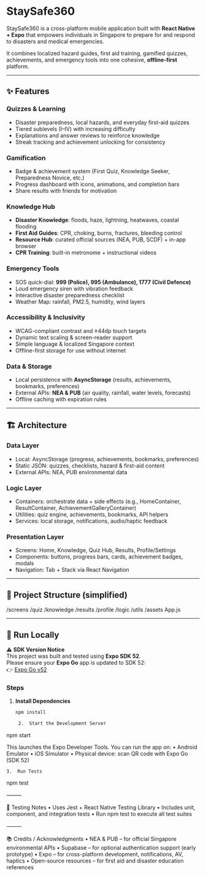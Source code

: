 # StaySafe360

StaySafe360 is a cross-platform mobile application built with **React Native + Expo** that empowers individuals in Singapore to prepare for and respond to disasters and medical emergencies.

It combines localized hazard guides, first aid training, gamified quizzes, achievements, and emergency tools into one cohesive, **offline-first** platform.

---

## ✨ Features

### Quizzes & Learning
- Disaster preparedness, local hazards, and everyday first-aid quizzes  
- Tiered sublevels (I–IV) with increasing difficulty  
- Explanations and answer reviews to reinforce knowledge  
- Streak tracking and achievement unlocking for consistency  

### Gamification
- Badge & achievement system (First Quiz, Knowledge Seeker, Preparedness Novice, etc.)  
- Progress dashboard with icons, animations, and completion bars  
- Share results with friends for motivation  

### Knowledge Hub
- **Disaster Knowledge**: floods, haze, lightning, heatwaves, coastal flooding  
- **First Aid Guides**: CPR, choking, burns, fractures, bleeding control  
- **Resource Hub**: curated official sources (NEA, PUB, SCDF) + in-app browser  
- **CPR Training**: built-in metronome + instructional videos  

### Emergency Tools
- SOS quick-dial: **999 (Police), 995 (Ambulance), 1777 (Civil Defence)**  
- Loud emergency siren with vibration feedback  
- Interactive disaster preparedness checklist  
- Weather Map: rainfall, PM2.5, humidity, wind layers  

### Accessibility & Inclusivity
- WCAG-compliant contrast and ≥44dp touch targets  
- Dynamic text scaling & screen-reader support  
- Simple language & localized Singapore context  
- Offline-first storage for use without internet  

### Data & Storage
- Local persistence with **AsyncStorage** (results, achievements, bookmarks, preferences)  
- External APIs: **NEA & PUB** (air quality, rainfall, water levels, forecasts)  
- Offline caching with expiration rules  

---

## 🏗 Architecture

### Data Layer
- Local: AsyncStorage (progress, achievements, bookmarks, preferences)  
- Static JSON: quizzes, checklists, hazard & first-aid content  
- External APIs: NEA, PUB environmental data  

### Logic Layer
- Containers: orchestrate data + side effects (e.g., HomeContainer, ResultContainer, AchievementGalleryContainer)  
- Utilities: quiz engine, achievements, bookmarks, API helpers  
- Services: local storage, notifications, audio/haptic feedback  

### Presentation Layer
- Screens: Home, Knowledge, Quiz Hub, Results, Profile/Settings  
- Components: buttons, progress bars, cards, achievement badges, modals  
- Navigation: Tab + Stack via React Navigation  

---

## 📂 Project Structure (simplified)

/screens
/quiz
/knowledge
/results
/profile
/logic
/utils
/assets
App.js

---

## 🚀 Run Locally

⚠️ **SDK Version Notice**  
This project was built and tested using **Expo SDK 52**.  
Please ensure your **Expo Go** app is updated to SDK 52:  
👉 [Expo Go v52](https://expo.dev/go?sdkVersion=52&platform=android)

### Steps

1. **Install Dependencies**
   ```bash
   npm install

	2.	Start the Development Server

npm start

This launches the Expo Developer Tools. You can run the app on:
	•	Android Emulator
	•	iOS Simulator
	•	Physical device: scan QR code with Expo Go (SDK 52)

	3.	Run Tests

npm test



⸻

🧪 Testing Notes
	•	Uses Jest + React Native Testing Library
	•	Includes unit, component, and integration tests
	•	Run npm test to execute all test suites

⸻

📚 Credits / Acknowledgments
	•	NEA & PUB – for official Singapore environmental APIs
	•	Supabase – for optional authentication support (early prototype)
	•	Expo – for cross-platform development, notifications, AV, haptics
	•	Open-source resources – for first aid and disaster education references